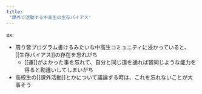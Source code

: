 ```yaml
---
title:
 '課外で活動する中高生の生存バイアス'
---
```


ex:
- 周り皆プログラム書けるみたいな中高生コミュニティに浸かっていると、[[生存バイアス]]の存在を忘れがち
    - [[運]]がよかった事を忘れて、自分と同じ道を通れば皆同じような能力を得ると勘違いしてしまいがち
- 高校生の[[課外活動]]とかについて議論する時は、これを忘れないことが大事そう
